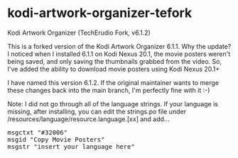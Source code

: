 # kodi-artwork-organizer-tefork
Kodi Artwork Organizer (TechErudio Fork, v6.1.2)

This is a forked version of the Kodi Artwork Organizer 6.1.1. Why the update? I noticed when I installed 6.1.1 on Kodi Nexus 20.1, 
the movie posters weren't being saved, and only saving the thumbnails grabbed from the video.
So, I've added the ability to download movie posters using Kodi Nexus 20.1+

I have named this version 6.1.2. If the original maintainer wants to merge these changes back into the main branch, I'm perfectly fine with it :-)

Note: I did not go through all of the language strings. If your language is missing, after installing, you can edit the strings.po file under /resources/language/resource.language.[xx] and add...

<pre>
msgctxt "#32006"
msgid "Copy Movie Posters"
msgstr "insert your language here"
</pre>
